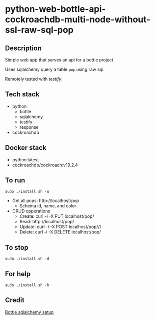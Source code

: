 # python-web-bottle-api-cockroachdb-multi-node-without-ssl-raw-sql-pop

## Description
Simple web app that serves an api
for a bottle project.

Uses sqlalchemy query a table `pop` using raw sql.

Remotely tested with *testify*.

## Tech stack
- python
  - bottle
  - sqlalchemy
  - testify
  - response
- cockroachdb

## Docker stack
- python:latest
- cockroachdb/cockroach:v19.2.4

## To run
`sudo ./install.sh -u`
- Get all pops: http://localhost/pop
  - Schema id, name, and color
- CRUD opperations
  - Create: curl -i -X PUT localhost/pop/<id>
  - Read: http://localhost/pop/<id>
  - Update: curl -i -X POST localhost/pop/<id>/<name>/<color>
  - Delete: curl -i -X DELETE localhost/pop/<id>

## To stop
`sudo ./install.sh -d`

## For help
`sudo ./install.sh -h`

## Credit
[Bottle sqlalchemy setup](https://github.com/iurisilvio/bottle-sqlalchemy/blob/master/examples/basic.py)
